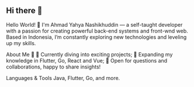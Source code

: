 ## Hi there 👋

Hello World! 👋
I'm Ahmad Yahya Nashikhuddin — a self-taught developer with a passion for creating powerful back-end systems and front-wnd web. Based in Indonesia, I’m constantly exploring new technologies and leveling up my skills.

About Me 🌱
🚀 Currently diving into exciting projects;
🌱 Expanding my knowledge in Flutter, Go, React and Vue;
💬 Open for questions and collaborations, happy to share insights!


Languages & Tools
Java, Flutter, Go, and more.
